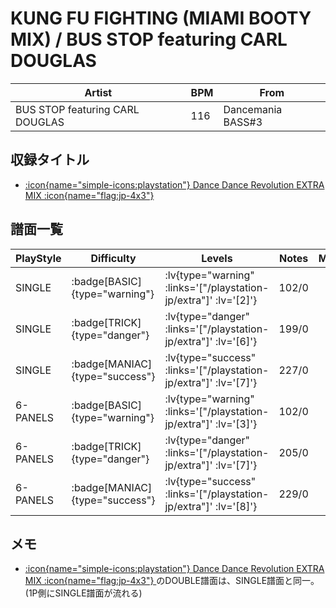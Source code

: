 # KUNG FU FIGHTING (MIAMI BOOTY MIX) / BUS STOP featuring CARL DOUGLAS

|Artist|BPM|From|
|------|---|----|
|BUS STOP featuring CARL DOUGLAS|116|Dancemania BASS#3|

## 収録タイトル

- [ :icon{name="simple-icons:playstation"} Dance Dance Revolution EXTRA MIX :icon{name="flag:jp-4x3"} ](/playstation-jp/extra)

## 譜面一覧

|PlayStyle|Difficulty|Levels|Notes|Movie|
|---------|----------|------|-----|-----|
|SINGLE| :badge[BASIC]{type="warning"} | :lv{type="warning" :links='["/playstation-jp/extra"]' :lv='[2]'} |102/0||
|SINGLE| :badge[TRICK]{type="danger"} | :lv{type="danger" :links='["/playstation-jp/extra"]' :lv='[6]'} |199/0||
|SINGLE| :badge[MANIAC]{type="success"} | :lv{type="success" :links='["/playstation-jp/extra"]' :lv='[7]'} |227/0||
|6-PANELS| :badge[BASIC]{type="warning"} | :lv{type="warning" :links='["/playstation-jp/extra"]' :lv='[3]'} |102/0||
|6-PANELS| :badge[TRICK]{type="danger"} | :lv{type="danger" :links='["/playstation-jp/extra"]' :lv='[7]'} |205/0||
|6-PANELS| :badge[MANIAC]{type="success"} | :lv{type="success" :links='["/playstation-jp/extra"]' :lv='[8]'} |229/0||

## メモ

- [ :icon{name="simple-icons:playstation"} Dance Dance Revolution EXTRA MIX :icon{name="flag:jp-4x3"} ](/playstation-jp/extra)のDOUBLE譜面は、SINGLE譜面と同一。(1P側にSINGLE譜面が流れる)
